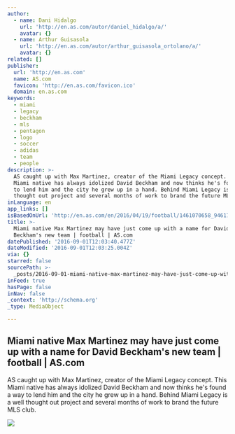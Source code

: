 ```yaml
---
author:
  - name: Dani Hidalgo
    url: 'http://en.as.com/autor/daniel_hidalgo/a/'
    avatar: {}
  - name: Arthur Guisasola
    url: 'http://en.as.com/autor/arthur_guisasola_ortolano/a/'
    avatar: {}
related: []
publisher:
  url: 'http://en.as.com'
  name: AS.com
  favicon: 'http://en.as.com/favicon.ico'
  domain: en.as.com
keywords:
  - miami
  - legacy
  - beckham
  - mls
  - pentagon
  - logo
  - soccer
  - adidas
  - team
  - people
description: >-
  AS caught up with Max Martinez, creator of the Miami Legacy concept. This
  Miami native has always idolized David Beckham and now thinks he's found a way
  to lend him and the city he grew up in a hand. Behind Miami Legacy is a well
  thought out project and several months of work to brand the future MLS club.
inLanguage: en
app_links: []
isBasedOnUrl: 'http://en.as.com/en/2016/04/19/football/1461070658_946176.html'
title: >-
  Miami native Max Martinez may have just come up with a name for David
  Beckham's new team | football | AS.com
datePublished: '2016-09-01T12:03:40.477Z'
dateModified: '2016-09-01T12:03:25.004Z'
via: {}
starred: false
sourcePath: >-
  _posts/2016-09-01-miami-native-max-martinez-may-have-just-come-up-with-a-name.md
inFeed: true
hasPage: false
inNav: false
_context: 'http://schema.org'
_type: MediaObject

---
```

<article style=""><h1>Miami native Max Martinez may have just come up with a name for David Beckham's new team | football | AS.com</h1><p>AS caught up with Max Martinez, creator of the Miami Legacy concept. This Miami native has always idolized David Beckham and now thinks he's found a way to lend him and the city he grew up in a hand. Behind Miami Legacy is a well thought out project and several months of work to brand the future MLS club.</p><img src="http://as00.epimg.net/us/imagenes/2016/04/18/futbol/1461002476_312963_1461003818_doscolumnas_normal.jpg" /></article>